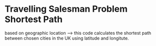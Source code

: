# Travelling Salesman Problem Shortest Path
based on geographic location --> this code calculates the shortest path between chosen cities in the UK using latitude and longitute.
